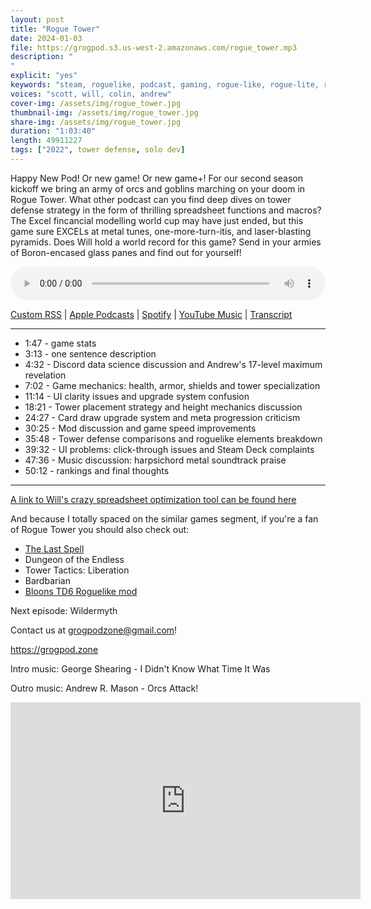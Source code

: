```yaml
---
layout: post
title: "Rogue Tower"
date: 2024-01-03
file: https://grogpod.s3.us-west-2.amazonaws.com/rogue_tower.mp3
description: "
"
explicit: "yes" 
keywords: "steam, roguelike, podcast, gaming, rogue-like, rogue-lite, roguelite"
voices: "scott, will, colin, andrew"
cover-img: /assets/img/rogue_tower.jpg
thumbnail-img: /assets/img/rogue_tower.jpg
share-img: /assets/img/rogue_tower.jpg
duration: "1:03:40"
length: 49911227
tags: ["2022", tower defense, solo dev]
---
```


Happy New Pod! Or new game! Or new game+! For our second season kickoff we bring an army of orcs and goblins marching on your doom in Rogue Tower. What other podcast can you find deep dives on tower defense strategy in the form of thrilling spreadsheet functions and macros? The Excel fincancial modelling world cup may have just ended, but this game sure EXCELs at metal tunes, one-more-turn-itis, and laser-blasting pyramids. Does Will hold a world record for this game? Send in your armies of Boron-encased glass panes and find out for yourself!


<div class="container">
  <audio controls style="width: 100%;">
    <source src="https://grogpod.s3.us-west-2.amazonaws.com/rogue_tower.mp3" type="audio/mpeg">
  </audio>
</div>

[Custom RSS](https://grogpod.zone/feed.xml) | [Apple Podcasts](https://podcasts.apple.com/us/podcast/rogue-tower/id1650474911?i=1000640397291) | [Spotify](https://open.spotify.com/episode/5AfklJ57HfsEZXi8mGgZ8t?si=jsR54YzARp-KSgh5b4gQUQ) | [YouTube Music](https://www.youtube.com/playlist?list=PL-ShOmyMvd4jYFChE6tgj0JYG8RKK4xe0) | [Transcript](https://github.com/ScottBurger/going_rogue_podcast/blob/master/docs/transcripts/rogue_tower.txt)

---
* 1:47 - game stats
* 3:13 - one sentence description
* 4:32 - Discord data science discussion and Andrew's 17-level maximum revelation
* 7:02 - Game mechanics: health, armor, shields and tower specialization
* 11:14 - UI clarity issues and upgrade system confusion
* 18:21 - Tower placement strategy and height mechanics discussion
* 24:27 - Card draw upgrade system and meta progression criticism
* 30:25 - Mod discussion and game speed improvements
* 35:48 - Tower defense comparisons and roguelike elements breakdown
* 39:32 - UI problems: click-through issues and Steam Deck complaints
* 47:36 - Music discussion: harpsichord metal soundtrack praise
* 50:12 - rankings and final thoughts

---

[A link to Will's crazy spreadsheet optimization tool can be found here](https://docs.google.com/spreadsheets/d/1RRsIP-vOeK0ZyU9eIU-5paGzr5-qcQbSzamYKNjHf48/edit#gid=408409009)

And because I totally spaced on the similar games segment, if you're a fan of Rogue Tower you should also check out:
* [The Last Spell](https://grogpod.zone/2023-08-16-the_last_spell/)
* Dungeon of the Endless
* Tower Tactics: Liberation
* Bardbarian
* [Bloons TD6 Roguelike mod](https://www.youtube.com/watch?v=N2NLAKqDmZA)

Next episode: Wildermyth

Contact us at grogpodzone@gmail.com!

https://grogpod.zone

Intro music: George Shearing - I Didn't Know What Time It Was

Outro music: Andrew R. Mason - Orcs Attack!

<div class="embed-responsive embed-responsive-16by9">
<iframe width="560" height="315" src="https://www.youtube.com/embed/Nh8VUl8IQRo" title="YouTube video player" frameborder="0" allow="accelerometer; autoplay; clipboard-write; encrypted-media; gyroscope; picture-in-picture" allowfullscreen></iframe>
</div>
